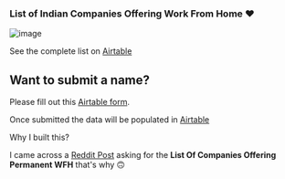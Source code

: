 ### List of Indian Companies Offering Work From Home ♥


![image](https://user-images.githubusercontent.com/36589645/155925798-a666a2ac-cce3-41ca-b01f-ec03caf3bbb1.png)

See the complete list on [Airtable](https://airtable.com/shr0UmRIpI6nX9qi6/tblggGykJ8UJGeBGU/viwvTkpBC9eisSZ3e?blocks=hide)

## Want to submit a name?

Please fill out this [Airtable form](https://airtable.com/shrFW87g5TKqaP3MR).

Once submitted the data will be populated in [Airtable](https://airtable.com/shr0UmRIpI6nX9qi6/tblggGykJ8UJGeBGU/viwvTkpBC9eisSZ3e?blocks=hide)

Why I built this?

I came across a [Reddit Post](https://www.reddit.com/r/developersIndia/comments/t2p51d/need_list_the_companies_who_provide_permanent_wfh/?utm_source=share&utm_medium=web2x&context=3) asking for the **List Of Companies Offering Permanent WFH** that's why 🙃
